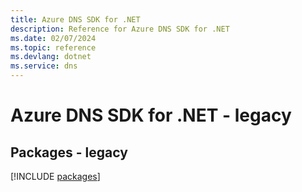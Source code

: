 ```yaml
---
title: Azure DNS SDK for .NET
description: Reference for Azure DNS SDK for .NET
ms.date: 02/07/2024
ms.topic: reference
ms.devlang: dotnet
ms.service: dns
---
```

# Azure DNS SDK for .NET - legacy
## Packages - legacy
[!INCLUDE [packages](dns-index.md)]